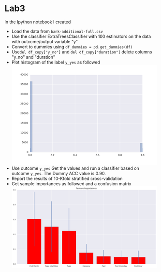 # Lab3


In the Ipython notebook I created

* Load the data from `bank-additional-full.csv`
* Use the classifier ExtraTreesClassifier with 100 estimators on the data with outcome/output variable "y"
* Convert to dummies using `df_dummies = pd.get_dummies(df)`
* Use`del df_copy["y_no"]` and `del df_copy["duration"]` delete columns "y_no" and "duration"
* Plot histogram of the label `y_yes` as followed
![snsfig](./snsfig.png?raw=true)
* Use outcome `y_yes` Get the values and run a classifier based on outcome `y_yes`. The Dummy ACC value is 0.90.	
* Report the results of 10-Kfold stratified cross-validation
* Get sample importances as followed and a confusion matrix
![importances](./importances.png?raw=true)




